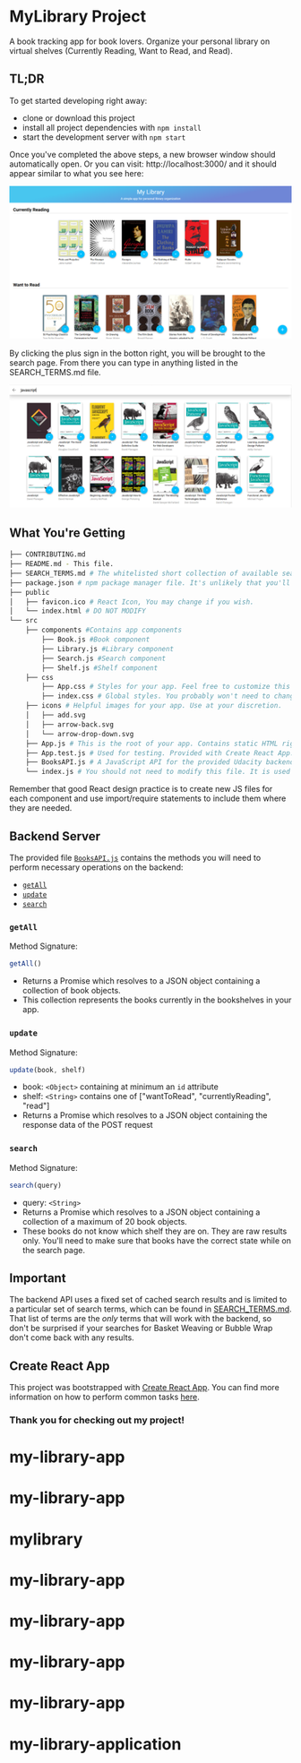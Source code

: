 # MyLibrary Project

A book tracking app for book lovers. Organize your personal library on virtual shelves (Currently Reading, Want to Read, and Read).

## TL;DR

To get started developing right away:

* clone or download this project
* install all project dependencies with `npm install`
* start the development server with `npm start`

Once you've completed the above steps, a new browser window should automatically open. Or you can visit: http://localhost:3000/ and it should appear similar to what you see here:

![Home Page](img/home.PNG)

By clicking the plus sign in the botton right, you will be brought to the search page. From there you can type in anything listed in the SEARCH_TERMS.md file.

![Search Page](img/search.PNG)

## What You're Getting
```bash
├── CONTRIBUTING.md
├── README.md - This file.
├── SEARCH_TERMS.md # The whitelisted short collection of available search terms for you to use with your app.
├── package.json # npm package manager file. It's unlikely that you'll need to modify this.
├── public
│   ├── favicon.ico # React Icon, You may change if you wish.
│   └── index.html # DO NOT MODIFY
└── src
    ├── components #Contains app components
        ├── Book.js #Book component
        ├── Library.js #Library component
        ├── Search.js #Search component
        ├── Shelf.js #Shelf component
    ├── css
        ├── App.css # Styles for your app. Feel free to customize this as you desire.
        ├── index.css # Global styles. You probably won't need to change anything here.
    ├── icons # Helpful images for your app. Use at your discretion.
    │   ├── add.svg
    │   ├── arrow-back.svg
    │   └── arrow-drop-down.svg
    ├── App.js # This is the root of your app. Contains static HTML right now.
    ├── App.test.js # Used for testing. Provided with Create React App. Testing is encouraged, but not required.
    ├── BooksAPI.js # A JavaScript API for the provided Udacity backend. Instructions for the methods are below.
    └── index.js # You should not need to modify this file. It is used for DOM rendering only.
```

Remember that good React design practice is to create new JS files for each component and use import/require statements to include them where they are needed.

## Backend Server

The provided file [`BooksAPI.js`](src/BooksAPI.js) contains the methods you will need to perform necessary operations on the backend:

* [`getAll`](#getall)
* [`update`](#update)
* [`search`](#search)

### `getAll`

Method Signature:

```js
getAll()
```

* Returns a Promise which resolves to a JSON object containing a collection of book objects.
* This collection represents the books currently in the bookshelves in your app.

### `update`

Method Signature:

```js
update(book, shelf)
```

* book: `<Object>` containing at minimum an `id` attribute
* shelf: `<String>` contains one of ["wantToRead", "currentlyReading", "read"]
* Returns a Promise which resolves to a JSON object containing the response data of the POST request

### `search`

Method Signature:

```js
search(query)
```

* query: `<String>`
* Returns a Promise which resolves to a JSON object containing a collection of a maximum of 20 book objects.
* These books do not know which shelf they are on. They are raw results only. You'll need to make sure that books have the correct state while on the search page.

## Important
The backend API uses a fixed set of cached search results and is limited to a particular set of search terms, which can be found in [SEARCH_TERMS.md](SEARCH_TERMS.md). That list of terms are the _only_ terms that will work with the backend, so don't be surprised if your searches for Basket Weaving or Bubble Wrap don't come back with any results.

## Create React App

This project was bootstrapped with [Create React App](https://github.com/facebookincubator/create-react-app). You can find more information on how to perform common tasks [here](https://github.com/facebookincubator/create-react-app/blob/master/packages/react-scripts/template/README.md).

### Thank you for checking out my project!
# my-library-app
# my-library-app
# mylibrary
# my-library-app
# my-library-app
# my-library-app
# my-library-app
# my-library-application
